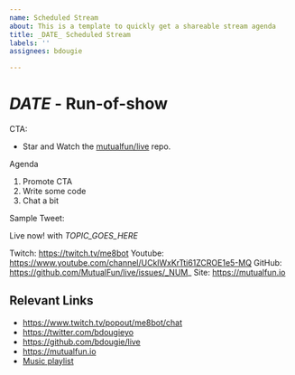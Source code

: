 ```yaml
---
name: Scheduled Stream
about: This is a template to quickly get a shareable stream agenda
title: _DATE_ Scheduled Stream
labels: ''
assignees: bdougie

---
```


# _DATE_ - Run-of-show

CTA: 
- Star and Watch the [mutualfun/live](https://github.com/MutualFun/live/) repo. 


Agenda
1. Promote CTA
2. Write some code
3. Chat a bit


Sample Tweet:

Live now! with _TOPIC_GOES_HERE_ 

Twitch: https://twitch.tv/me8bot
Youtube: https://www.youtube.com/channel/UCklWxKrTti61ZCROE1e5-MQ
GitHub: https://github.com/MutualFun/live/issues/_NUM_
Site: https://mutualfun.io

## Relevant Links
- https://www.twitch.tv/popout/me8bot/chat
- https://twitter.com/bdougieyo
- https://github.com/bdougie/live
- https://mutualfun.io
- [Music playlist](https://open.spotify.com/playlist/1fm7mdOoADMy0508dlNbGE)
